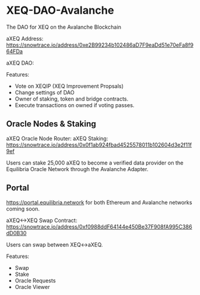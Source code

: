 # XEQ-DAO-Avalanche
The DAO for XEQ on the Avalanche Blockchain

aXEQ Address: https://snowtrace.io/address/0xe2B99234b102486aD7F9eaDd51e70eFa8f964FDa

aXEQ DAO: 

Features:
- Vote on XEQIP (XEQ Improvement Propsals)
- Change settings of DAO
- Owner of staking, token and bridge contracts.
- Execute transactions on owned if voting passes. 

## Oracle Nodes & Staking

aXEQ Oracle Node Router:
aXEQ Staking: https://snowtrace.io/address/0x0f1ab924fbad4525578011b102604d3e2f11f9ef

Users can stake 25,000 aXEQ to become a verified data provider on the Equilibria Oracle Network through the Avalanche Adapter.

## Portal 
https://portal.equilibria.network for both Ethereum and Avalanche networks coming soon. 

aXEQ<->XEQ Swap Contract:
https://snowtrace.io/address/0xf0988ddF64144e450Be37F908fA995C386dD0B30

Users can swap between XEQ<->aXEQ.

Features:
- Swap
- Stake
- Oracle Requests
- Oracle Viewer
